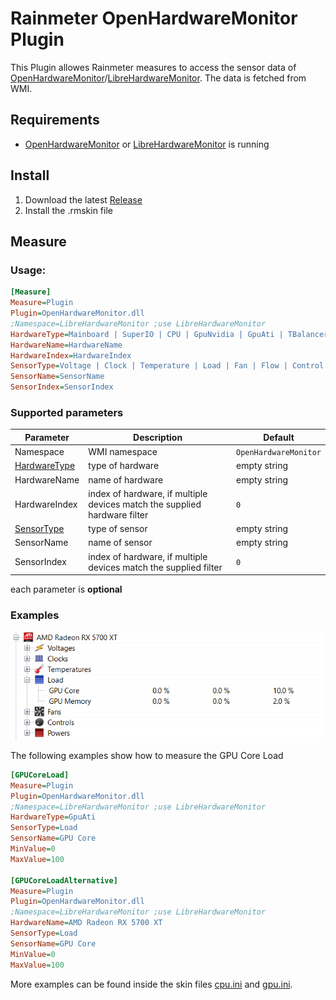 Rainmeter OpenHardwareMonitor Plugin
===============

This Plugin allowes Rainmeter measures to access the sensor data of [OpenHardwareMonitor](http://openhardwaremonitor.org)/[LibreHardwareMonitor](https://github.com/LibreHardwareMonitor/LibreHardwareMonitor). The data is fetched from WMI.

## Requirements

- [OpenHardwareMonitor](http://openhardwaremonitor.org) or [LibreHardwareMonitor](https://github.com/LibreHardwareMonitor/LibreHardwareMonitor) is running

## Install

1. Download the latest [Release](https://github.com/abichinger/Rainmeter-HardwareMonitor/releases)
2. Install the .rmskin file

## Measure

### Usage:

```ini
[Measure]  
Measure=Plugin  
Plugin=OpenHardwareMonitor.dll
;Namespace=LibreHardwareMonitor ;use LibreHardwareMonitor
HardwareType=Mainboard | SuperIO | CPU | GpuNvidia | GpuAti | TBalancer | Heatmaster | HDD
HardwareName=HardwareName
HardwareIndex=HardwareIndex
SensorType=Voltage | Clock | Temperature | Load | Fan | Flow | Control | Level
SensorName=SensorName
SensorIndex=SensorIndex
```

### Supported parameters

| Parameter | Description | Default |
| --- | --- | --- |
| Namespace | WMI namespace | `OpenHardwareMonitor` |
| [HardwareType](http://openhardwaremonitor.org/wordpress/wp-content/uploads/2011/04/OpenHardwareMonitor-WMI.pdf) | type of hardware | empty string |
| HardwareName | name of hardware | empty string |
| HardwareIndex | index of hardware, if multiple devices match the supplied hardware filter | `0` |
| [SensorType](http://openhardwaremonitor.org/wordpress/wp-content/uploads/2011/04/OpenHardwareMonitor-WMI.pdf) | type of sensor | empty string |
| SensorName | name of sensor | empty string |
| SensorIndex | index of hardware, if multiple devices match the supplied filter | `0` |

each parameter is **optional**

### Examples ###

![Open Hardware Monitor GPU](assets/gpu_core_load.png)

The following examples show how to measure the GPU Core Load 

```ini
[GPUCoreLoad]  
Measure=Plugin  
Plugin=OpenHardwareMonitor.dll
;Namespace=LibreHardwareMonitor ;use LibreHardwareMonitor
HardwareType=GpuAti
SensorType=Load
SensorName=GPU Core
MinValue=0  
MaxValue=100  

[GPUCoreLoadAlternative]  
Measure=Plugin  
Plugin=OpenHardwareMonitor.dll
;Namespace=LibreHardwareMonitor ;use LibreHardwareMonitor
HardwareName=AMD Radeon RX 5700 XT
SensorType=Load
SensorName=GPU Core
MinValue=0  
MaxValue=100  
```

More examples can be found inside the skin files [cpu.ini](Skins/CPU/cpu.ini) and [gpu.ini](Skins/GPU/gpu.ini).